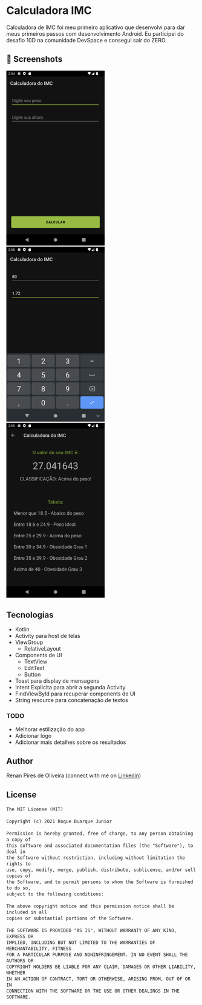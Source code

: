 # Calculadora IMC
Calculadora de IMC foi meu primeiro aplicativo que desenvolvi para dar meus primeiros passos com desenvolvimento Android. Eu participei do desafio 10D na comunidade DevSpace e consegui sair do ZERO. 



## :camera_flash: Screenshots
<!-- You can add more screenshots here if you like -->
<img src="/results/Screenshot_IMC_1.png" width="260">&emsp;<img src="/results/Screenshot_IMC_2.png" width="260">&emsp;<img src="/results/Screenshot_IMC_3.png" width="260">

## Tecnologias
* Kotlin
* Activity para host de telas
* ViewGroup
    * RelativeLayout
* Components de UI
    * TextView
    * EditText
    * Button
* Toast para display de mensagens
* Intent Explicita para abrir a segunda Activity
* FindViewById para recuperar components de UI
* String resource para concatenação de textos


### TODO
* Melhorar estilização do app
* Adicionar logo
* Adicionar mais detalhes sobre os resultados

## Author
Renan Pires de Oliveira (connect with me on [Linkedin](https://www.linkedin.com/in/renan-pires-332568142/))

## License
```
The MIT License (MIT)

Copyright (c) 2021 Roque Buarque Junior

Permission is hereby granted, free of charge, to any person obtaining a copy of
this software and associated documentation files (the "Software"), to deal in
the Software without restriction, including without limitation the rights to
use, copy, modify, merge, publish, distribute, sublicense, and/or sell copies of
the Software, and to permit persons to whom the Software is furnished to do so,
subject to the following conditions:

The above copyright notice and this permission notice shall be included in all
copies or substantial portions of the Software.

THE SOFTWARE IS PROVIDED "AS IS", WITHOUT WARRANTY OF ANY KIND, EXPRESS OR
IMPLIED, INCLUDING BUT NOT LIMITED TO THE WARRANTIES OF MERCHANTABILITY, FITNESS
FOR A PARTICULAR PURPOSE AND NONINFRINGEMENT. IN NO EVENT SHALL THE AUTHORS OR
COPYRIGHT HOLDERS BE LIABLE FOR ANY CLAIM, DAMAGES OR OTHER LIABILITY, WHETHER
IN AN ACTION OF CONTRACT, TORT OR OTHERWISE, ARISING FROM, OUT OF OR IN
CONNECTION WITH THE SOFTWARE OR THE USE OR OTHER DEALINGS IN THE SOFTWARE.
```
